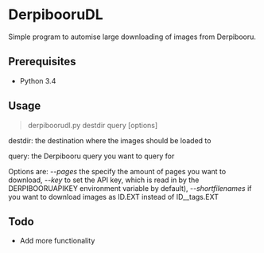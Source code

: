 # DerpibooruDL

Simple program to automise large downloading of images from Derpibooru.

## Prerequisites

* Python 3.4

## Usage

> derpiboorudl.py destdir query [options] 


destdir: the destination where the images should be loaded to


query: the Derpibooru query you want to query for


Options are: _--pages_ the specify the amount of pages you want to download, _--key_ to set the API key, which is read in by the DERPIBOORUAPIKEY environment variable by default), _--shortfilenames_ if you want to download images as ID.EXT instead of ID\_\_tags.EXT 

## Todo

- Add more functionality
